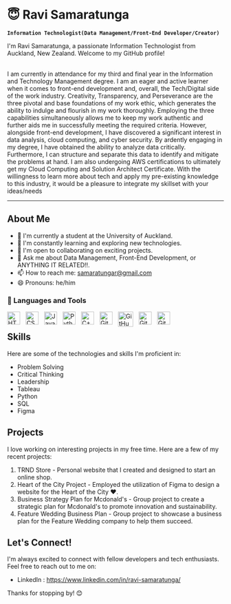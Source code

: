 # 😇 Ravi Samaratunga

**`Information Technologist(Data Management/Front-End Developer/Creator)`**

I'm Ravi Samaratunga, a passionate Information Technologist from Auckland, New Zealand. Welcome to my GitHub profile! 

<br>
I am currently in attendance for my third and final year in the
Information and Technology Management degree. I am an eager and active learner when it comes to
front-end development and, overall, the Tech/Digital side of the work industry. Creativity, Transparency,
and Perseverance are the three pivotal and base foundations of my work ethic, which generates the
ability to indulge and flourish in my work thoroughly. Employing the three capabilities simultaneously
allows me to keep my work authentic and further aids me in successfully meeting the required criteria.
However, alongside front-end development, I have discovered a significant interest in data analysis,
cloud computing, and cyber security. By ardently engaging in my degree, I have obtained the ability to
analyze data critically. Furthermore, I can structure and separate this data to identify and mitigate the
problems at hand. I am also undergoing AWS certifications to ultimately get my Cloud Computing and
Solution Architect Certificate.
With the willingness to learn more about tech and apply my pre-existing knowledge to this industry, it
would be a pleasure to integrate my skillset with your ideas/needs

---

## About Me 

- 🔭 I'm currently a student at the University of Auckland.
- 🌱 I'm constantly learning and exploring new technologies.
- 👯 I'm open to collaborating on exciting projects.
- 💬 Ask me about Data Management, Front-End Development, or ANYTHING IT RELATED!!.
- 📫 How to reach me: samaratungar@gmail.com
- 😄 Pronouns: he/him


### 🧰 Languages and Tools

<img align="left" alt="HTML" width="30px" style="padding-right:10px;" src="https://cdn.jsdelivr.net/gh/devicons/devicon/icons/html5/html5-plain.svg" />
<img align="left" alt="CSS" width="30px" style="padding-right:10px;" src="https://cdn.jsdelivr.net/gh/devicons/devicon/icons/css3/css3-plain.svg" />
<img align="left" alt="JavaScript" width="30px" style="padding-right:10px;" src="https://cdn.jsdelivr.net/gh/devicons/devicon/icons/javascript/javascript-plain.svg" />
<img align="left" alt="Python" width="30px" style="padding-right:10px;" src="https://cdn.jsdelivr.net/gh/devicons/devicon/icons/python/python-plain.svg" />
<img align="left" alt="C++" width="30px" style="padding-right:10px;" src="https://cdn.jsdelivr.net/gh/devicons/devicon/icons/cplusplus/cplusplus-line.svg" />
<img align="left" alt="GitHub" width="30px" style="padding-right:10px;" src="https://cdn.jsdelivr.net/gh/devicons/devicon/icons/github/github-original.svg" />
<img align="left" alt="GitHub" width="35px" style="padding-right:10px;" src="https://cdn.jsdelivr.net/gh/devicons/devicon/icons/microsoftsqlserver/microsoftsqlserver-plain.svg" />
<img align="left" alt="GitHub" width="30px" style="padding-right:10px;" src="https://cdn.jsdelivr.net/gh/devicons/devicon/icons/figma/figma-original.svg" />
<img align="left" alt="GitHub" width="30px" style="padding-right:10px;" src="https://cdn.jsdelivr.net/gh/devicons/devicon/icons/unity/unity-original-wordmark.svg" />
          
          
          
          
<br>

## Skills

Here are some of the technologies and skills I'm proficient in:

- Problem Solving    
- Critical Thinking
- Leadership
- Tableau
- Python
- SQL
- Figma

## Projects

I love working on interesting projects in my free time. Here are a few of my recent projects:

1. TRND Store - Personal website that I created and designed to start an online shop.
2. Heart of the City Project - Employed the utilization of Figma to design a website for the Heart of the City ❤️. 
3. Business Strategy Plan for Mcdonald's - Group project to create a strategic plan for Mcdonald's to promote innovation and sustainability. 
4. Feature Wedding Business Plan - Group project to showcase a business plan for the Feature Wedding company to help them succeed.

## Let's Connect!

I'm always excited to connect with fellow developers and tech enthusiasts. Feel free to reach out to me on:

- LinkedIn : https://www.linkedin.com/in/ravi-samaratunga/

Thanks for stopping by! 😊
